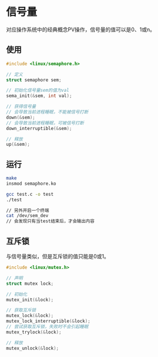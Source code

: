 # 信号量
对应操作系统中的经典概念PV操作，信号量的值可以是0、1或n。
## 使用

```c
#include <linux/semaphore.h>

// 定义
struct semaphore sem;

// 初始化信号量sem的值为val
sema_init(&sem, int val);

// 获得信号量
// 会导致当前进程睡眠，不能被信号打断
down(&sem);
// 会导致当前进程睡眠，可被信号打断
down_interruptible(&sem);

// 释放
up(&sem);
```

## 运行

```bash
make
insmod semaphore.ko

gcc test.c -o test
./test

// 另外开启一个终端
cat /dev/sem_dev
// 会发现只有当test结束后，才会输出内容
```

## 互斥锁
与信号量类似，但是互斥锁的值只能是0或1。
```c
#include <linux/mutex.h>

// 声明
struct mutex lock;

// 初始化
mutex_init(&lock);

// 获取互斥锁
mutex_lock(&lock);
mutex_lock_interruptible(&lock);
// 尝试获取互斥锁，失败时不会引起睡眠
mutex_trylock(&lock);

// 释放
mutex_unlock(&lock);

```